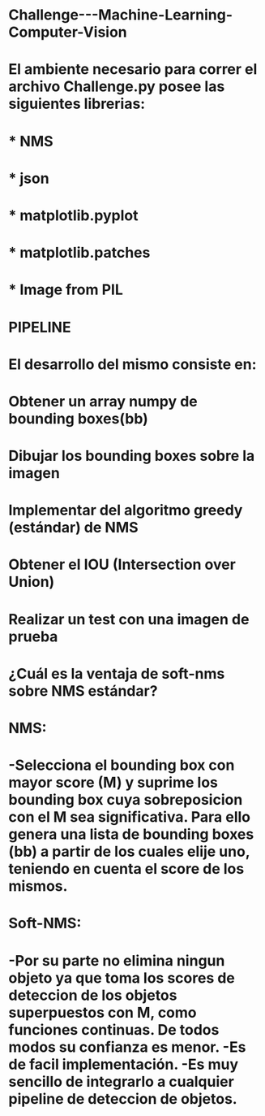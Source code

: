 # Challenge---Machine-Learning-Computer-Vision

# El ambiente necesario para correr el archivo Challenge.py posee las siguientes librerias:
# * NMS
# * json
# * matplotlib.pyplot
# * matplotlib.patches
# * Image from PIL

# **PIPELINE**
# El desarrollo del mismo consiste en:
# Obtener un array numpy de bounding boxes(bb)
# Dibujar los bounding boxes sobre la imagen
# Implementar del algoritmo greedy (estándar) de NMS
# Obtener el IOU (Intersection over Union)
# Realizar un test con una imagen de prueba

# ¿Cuál es la ventaja de soft-nms sobre NMS estándar?

# NMS:
# -Selecciona el bounding box con mayor score (M) y suprime los bounding box cuya sobreposicion con el M sea significativa. Para ello genera una lista de bounding boxes (bb) a partir de los cuales elije uno, teniendo en cuenta el score de los mismos.

# Soft-NMS:
# -Por su parte no elimina ningun objeto ya que toma los scores de deteccion de los objetos superpuestos con M, como funciones continuas. De todos modos su confianza es menor. -Es de facil implementación. -Es muy sencillo de integrarlo a cualquier pipeline de deteccion de objetos.

